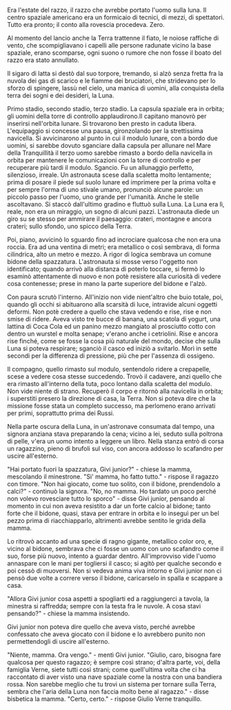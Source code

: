 Era l'estate del razzo, il razzo che avrebbe portato l'uomo sulla luna. Il
centro spaziale americano era un formicaio di tecnici, di mezzi, di spettatori.
Tutto era pronto; il conto alla rovescia procedeva. Zero.

Al momento del lancio anche la Terra trattenne il fiato, le noiose raffiche di
vento, che scompigliavano i capelli alle persone radunate vicino la base
spaziale, erano scomparse, ogni suono o rumore che non fosse il boato del razzo
era stato annullato.

Il sigaro di latta si dest&ograve; dal suo torpore, tremando, si alz&ograve;
senza fretta fra la nuvola dei gas di scarico e le fiamme dei bruciatori, che
stridevano per lo sforzo di spingere, lass&ugrave; nel cielo, una manica di
uomini, alla conquista della terra dei sogni e dei desideri, la Luna.

Primo stadio, secondo stadio, terzo stadio. La capsula spaziale era in orbita;
gli uomini della torre di controllo applaudirono.Il capitano manovr&ograve; per
inserirsi nell'orbita lunare. Si trovarono ben presto in caduta libera.
L'equipaggio si concesse una pausa, gironzolando per la strettissima navicella.
Si avvicinarono al punto in cui il modulo lunare, con a bordo due uomini, si
sarebbe dovuto sganciare dalla capsula per allunare nel Mare della
Tranquillit&agrave; il terzo uomo sarebbe rimasto a bordo della navicella in
orbita per mantenere le comunicazioni con la torre di controllo e per recuperare
pi&ugrave; tardi il modulo. Sgancio. Fu un allunaggio perfetto, silenzioso,
irreale. Un astronauta scese dalla scaletta molto lentamente; prima di posare il
piede sul suolo lunare ed imprimere per la prima volta e per sempre l'orma di
uno stivale umano, pronunci&ograve; alcune parole: un piccolo passo per l'uomo,
uno grande per l'umanit&agrave;. Anche le stelle ascoltavano. Si stacc&ograve;
dall'ultimo gradino e fluttu&ograve; sulla Luna. La Luna era l&igrave;, reale,
non era un miraggio, un sogno di alcuni pazzi. L'astronauta diede un giro su se
stesso per ammirare il paesaggio: crateri, montagne e ancora crateri; sullo
sfondo, uno spicco della Terra.

Poi, piano, avvicin&ograve; lo sguardo fino ad incrociare qualcosa che non era
una roccia. Era ad una ventina di metri; era metallico o cos&igrave; sembrava,
di forma cilindrica, alto un metro e mezzo. A rigor di logica sembrava un comune
bidone della spazzatura. L'astronauta si mosse verso l'oggetto non identificato;
quando arriv&ograve; alla distanza di poterlo toccare, si ferm&ograve; lo
esamin&ograve; attentamente di nuovo e non pot&egrave; resistere alla
curiosit&agrave; di vedere cosa contenesse; prese in mano la parte superiore del
bidone e l'alz&ograve;.

Con paura scrut&ograve; l'interno. All'inizio non vide nient'altro che buio
totale, poi, quando gli occhi si abituarono alla scarsit&agrave; di luce,
intravide alcuni oggetti deformi. Non pot&egrave; credere a quello che stava
vedendo e rise, rise e non smise di ridere. Aveva visto tre bucce di banana, una
scatola di yogurt, una lattina di Coca Cola ed un panino mezzo mangiato al
prosciutto cotto con dentro un wurstel e molta senape; v'erano anche i
cetriolini. Rise e ancora rise finch&eacute;, come se fosse la cosa pi&ugrave;
naturale del mondo, decise che sulla Luna si poteva respirare; sganci&ograve; il
casco ed inizi&ograve; a svitarlo. Mor&igrave; in sette secondi per la
differenza di pressione, pi&ugrave; che per l'assenza di ossigeno.

Il compagno, quello rimasto sul modulo, sentendolo ridere a crepapelle, scese a
vedere cosa stesse succedendo. Trov&ograve; il cadavere, anzi quello che era
rimasto all'interno della tuta, poco lontano dalla scaletta del modulo. Non vide
niente di strano. Recuper&ograve; il corpo e ritorn&ograve; alla navicella in
orbita; i superstiti presero la direzione di casa, la Terra. Non si poteva dire
che la missione fosse stata un completo successo, ma perlomeno erano arrivati
per primi, soprattutto prima dei Russi.

Nella parte oscura della Luna, in un'astronave consumata dal tempo, una signora
anziana stava preparando la cena; vicino a lei, seduto sulla poltrona di pelle,
v'era un uomo intento a leggere un libro. Nella stanza entr&ograve; di corsa un
ragazzino, pieno di brufoli sul viso, con ancora addosso lo scafandro per uscire
all'esterno.

"Hai portato fuori la spazzatura, Givi junior?" - chiese la mamma, mescolando il
minestrone.
"Si' mamma, ho fatto tutto." - rispose il ragazzo con timore.
"Non hai giocato, come tuo solito, con il bidone, prendendolo a calci?" -
continu&ograve; la signora.
"No, no mamma. Ho tardato un poco perch&eacute; non volevo rovesciare tutto lo
sporco" - disse Givi junior, pensando al momento in cui non aveva resistito a
dar un forte calcio al bidone; tanto forte che il bidone, quasi, stava per
entrare in orbita e lo insegu&igrave; per un bel pezzo prima di riacchiapparlo,
altrimenti avrebbe sentito le grida della mamma.

Lo ritrov&ograve; accanto ad una specie di ragno gigante, metallico color oro,
e, vicino al bidone, sembrava che ci fosse un uomo con uno scafandro come il
suo, forse pi&ugrave; nuovo, intento a guardar dentro. All'improvviso vide
l'uomo annaspare con le mani per togliersi il casco; si agit&ograve; per qualche
secondo e poi cess&ograve; di muoversi. Non si vedeva anima viva intorno e Givi
junior non ci pens&ograve; due volte a correre verso il bidone, caricarselo in
spalla e scappare a casa.

"Allora Givi junior cosa aspetti a spogliarti ed a raggiungerci a tavola, la
minestra si raffredda; sempre con la testa fra le nuvole. A cosa stavi
pensando?" - chiese la mamma insistendo.

Givi junior non poteva dire quello che aveva visto, perch&eacute; avrebbe
confessato che aveva giocato con il bidone e lo avrebbero punito non
permettendogli di uscire all'esterno.

"Niente, mamma. Ora vengo." - ment&igrave; Givi junior.
"Giulio, caro, bisogna fare qualcosa per questo ragazzo; &egrave; sempre
cos&igrave; strano; d'altra parte, voi, della famiglia Verne, siete tutti
cos&igrave; strani; come quell'ultima volta che ci ha raccontato di aver visto
una nave spaziale come la nostra con una bandiera rossa. Non sarebbe meglio che
tu trovi un sistema per tornare sulla Terra, sembra che l'aria della Luna non
faccia molto bene al ragazzo." - disse bisbetica la mamma.
"Certo, certo." - rispose Giulio Verne tranquillo.
